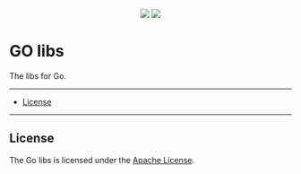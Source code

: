 <p align="center">
  <a href="https://goreportcard.com/badge/github.com/learninto/go-libs"><img src="https://goreportcard.com/badge/github.com/learninto/go-libs"></a>
  <a href="https://travis-ci.org/learninto/go-libs"><img src="https://travis-ci.org/learninto/go-pkg.svg?branch=master"></a>
</p>

# GO libs

The libs for Go.

-------------------------
- [License](#license)



-------------------------
## License

The Go libs is licensed under the [Apache License](LICENSE).
